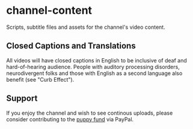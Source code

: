 # channel-content
Scripts, subtitle files and assets for the channel's video content.
## Closed Captions and Translations
All videos will have closed captions in English to be inclusive of deaf and hard-of-hearing audience. People with auditory processing disorders, neurodivergent folks and those with English as a second language also benefit (see "Curb Effect").
## Support
If you enjoy the channel and wish to see continous uploads, please consider contributing to the [puppy fund](https://paypal.me/bglamours) via PayPal.
